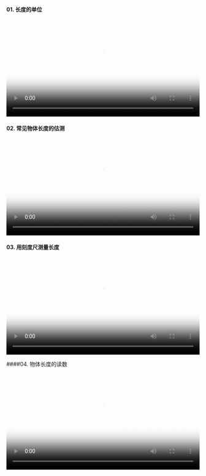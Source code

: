 #### 01. 长度的单位

<video preload="auto" width = 100% hight = 100% poster="https://s1.ax1x.com/2023/02/19/pSLIxAO.jpg" src="http://vs.leleketang.com/dat/ms/ph/k/video/20631.mp4" controls></video>

#### 02. 常见物体长度的估测

<video preload="auto" width = 100% hight = 100% poster="https://s1.ax1x.com/2023/02/19/pSLIxAO.jpg" src="http://vs.leleketang.com/dat/ms/ph/k/video/20632.mp4" controls></video>

#### 03. 用刻度尺测量长度

<video preload="auto" width = 100% hight = 100% poster="https://s1.ax1x.com/2023/02/19/pSLIxAO.jpg" src="http://vs.leleketang.com/dat/ms/ph/k/video/20633.mp4" controls></video>

####04. 物体长度的读数

<video preload="auto" width = 100% hight = 100% poster="https://s1.ax1x.com/2023/02/19/pSLIxAO.jpg" src="http://vs.leleketang.com/dat/ms/ph/k/video/20631.mp4" controls></video>

